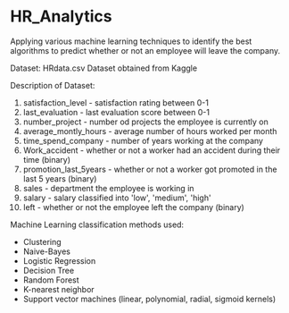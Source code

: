 # HR_Analytics
Applying various machine learning techniques to identify the best algorithms to predict whether or not an employee will leave the company.

Dataset: HRdata.csv
Dataset obtained from Kaggle

Description of Dataset:

1. satisfaction_level - satisfaction rating between 0-1
2. last_evaluation - last evaluation score between 0-1
3. number_project - number od projects the employee is currently on
4. average_montly_hours - average number of hours worked per month
5. time_spend_company - number of years working at the company
6. Work_accident - whether or not a worker had an accident during their time (binary)
7. promotion_last_5years - whether or not a worker got promoted in the last 5 years (binary)
8. sales - department the employee is working in
9. salary - salary classified into 'low', 'medium', 'high'
10. left - whether or not the employee left the company (binary)

Machine Learning classification methods used:
- Clustering
- Naive-Bayes
- Logistic Regression
- Decision Tree
- Random Forest
- K-nearest neighbor
- Support vector machines (linear, polynomial, radial, sigmoid kernels)
